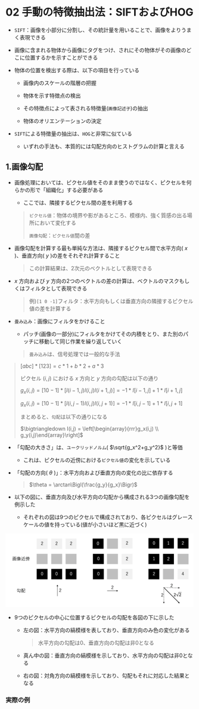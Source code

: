 02 手動の特徴抽出法：SIFTおよびHOG
==============================

* `SIFT`：画像を小部分に分割し、その統計量を用いることで、画像をよりうまく表現できる

* 画像に含まれる物体から画像にタグをつけ、されにその物体がその画像のどこに位置するかを示すことができる

* 物体の位置を検出する際は、以下の項目を行っている

  * 画像内のスケールの階層の把握

  * 物体を示す特徴点の検出

  * その特徴点によって表される特徴量(`画像記述子`)の抽出

  * 物体のオリエンテーションの決定

* `SIFT`による特徴量の抽出は、`HOG`と非常に似ている

  * いずれの手法も、本質的には勾配方向のヒストグラムの計算と言える



## 1.画像勾配

* 画像処理においては、ピクセル値をそのまま使うのではなく、ピクセルを何らかの形で「組織化」する必要がある

  * ここでは、隣接するピクセル間の差を利用する

  > `ピクセル値`：物体の境界や影があるところ、模様内、強く質感の出る場所において変化する
  >
  > `画像勾配`：`ピクセル値`間の差

* 画像勾配を計算する最も単純な方法は、隣接するピクセル間で水平方向( $`x`$ )、垂直方向( $`y`$ )の差をそれぞれ計算すること

  > この計算結果は、2次元のベクトルとして表現できる

* $`x`$ 方向および $`y`$ 方向の2つのベクトルの差の計算は、ベクトルのマスクもしくはフィルタとして表現できる

  > 例)`[1 0 -1]`フィルタ：水平方向もしくは垂直方向の隣接するピクセル値の差を計算する

* `畳み込み`：画像にフィルタをかけること

  * パッチ(画像の一部分)にフィルタをかけてその内積をとり、また別のパッチに移動して同じ作業を繰り返していく

  > `畳み込み`は、信号処理では一般的な手法
>
> $`[a b c]*[1 2 3] = c*1 + b*2 + a*3`$
>
> ピクセル $`(i,j)`$ における $`x`$ 方向と $`y`$ 方向の勾配は以下の通り
>
> $`g_x(i,j)=[1 0 -1]*[I(i-1,j) I(i,j) I(i+1,j)] = -1*I[i-1,j]+1*I[i+1,j]`$
>
> $`g_x(i,j)=[1 0 -1]*[I(i,j-1) I(i,j) I(i,j+1)] = -1*I[i,j-1]+1*I[i,j+1]`$
>
> まとめると、`勾配`は以下の通りになる
>
> $`\bigtriangledown I(i,j) = \left[\begin{array}{rrr}g_x(i,j) \\ g_y(i,j)\end{array}\right]`$

* 「勾配の大きさ」は、`ユークリッドノルム`( $`\sqrt{g_x^2+g_y^2}`$ )と等価

  * これは、ピクセルの近傍における`ピクセル値`の変化を示している

* 「勾配の方向( $`\theta`$ )」：水平方向および垂直方向の変化の比に依存する

  > $`\theta = \arctan\Bigl(\frac{g_y}{g_x}\Bigr)`$

* 以下の図に、垂直方向及び水平方向の勾配から構成される3つの画像勾配を例示した

  * それぞれの図は9つのピクセルで構成されており、各ピクセルはグレースケールの値を持っている(値が小さいほど黒に近づく)

![画像勾配の例](./images/画像勾配の例.png)

* 9つのピクセルの中心に位置するピクセルの勾配を各図の下に示した

  * 左の図：水平方向の縞模様を表しており、垂直方向のみ色の変化がある

    > 水平方向の勾配は0、垂直方向の勾配は非0となる

  * 真ん中の図：垂直方向の縞模様を示しており、水平方向の勾配は非0となる

  * 右の図：対角方向の縞模様を示しており、勾配もそれに対応した結果となる



### 実際の例
